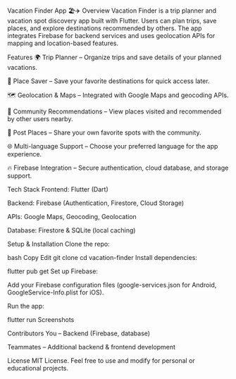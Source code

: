 Vacation Finder App 🏖️✈️
Overview
Vacation Finder is a trip planner and vacation spot discovery app built with Flutter. Users can plan trips, save places, and explore destinations recommended by others. The app integrates Firebase for backend services and uses geolocation APIs for mapping and location-based features.

Features
🌍 Trip Planner – Organize trips and save details of your planned vacations.

📌 Place Saver – Save your favorite destinations for quick access later.

🗺️ Geolocation & Maps – Integrated with Google Maps and geocoding APIs.

🤝 Community Recommendations – View places visited and recommended by other users nearby.

📝 Post Places – Share your own favorite spots with the community.

🌐 Multi-language Support – Choose your preferred language for the app experience.

🔥 Firebase Integration – Secure authentication, cloud database, and storage support.

Tech Stack
Frontend: Flutter (Dart)

Backend: Firebase (Authentication, Firestore, Cloud Storage)

APIs: Google Maps, Geocoding, Geolocation

Database: Firestore & SQLite (local caching)

Setup & Installation
Clone the repo:

bash
Copy
Edit
git clone <your-repo-link>
cd vacation-finder
Install dependencies:


flutter pub get
Set up Firebase:

Add your Firebase configuration files (google-services.json for Android, GoogleService-Info.plist for iOS).

Run the app:


flutter run
Screenshots

Contributors
You – Backend (Firebase, database)

Teammates – Additional backend & frontend development

License
MIT License. Feel free to use and modify for personal or educational projects.
